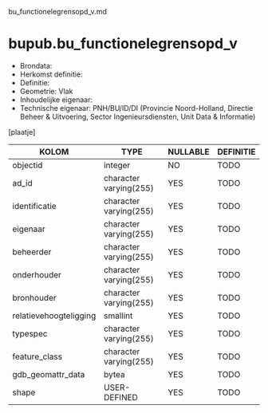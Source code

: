 bu_functionelegrensopd_v.md

# bupub.bu_functionelegrensopd_v


* Brondata: 
* Herkomst definitie: 
* Definitie: 
* Geometrie: Vlak
* Inhoudelijke eigenaar: 
* Technische eigenaar: PNH/BU/ID/DI (Provincie Noord-Holland, Directie Beheer & Uitvoering, Sector Ingenieursdiensten, Unit Data & Informatie)

[plaatje]


|KOLOM                            |TYPE                       |NULLABLE|DEFINITIE|
|------                           |----                       |-----   |-----    |
|objectid                         |integer                    |NO      |TODO|
|ad_id                            |character varying(255)     |YES     |TODO|
|identificatie                    |character varying(255)     |YES     |TODO|
|eigenaar                         |character varying(255)     |YES     |TODO|
|beheerder                        |character varying(255)     |YES     |TODO|
|onderhouder                      |character varying(255)     |YES     |TODO|
|bronhouder                       |character varying(255)     |YES     |TODO|
|relatievehoogteligging           |smallint                   |YES     |TODO|
|typespec                         |character varying(255)     |YES     |TODO|
|feature_class                    |character varying(255)     |YES     |TODO|
|gdb_geomattr_data                |bytea                      |YES     |TODO|
|shape                            |USER-DEFINED               |YES     |TODO|
